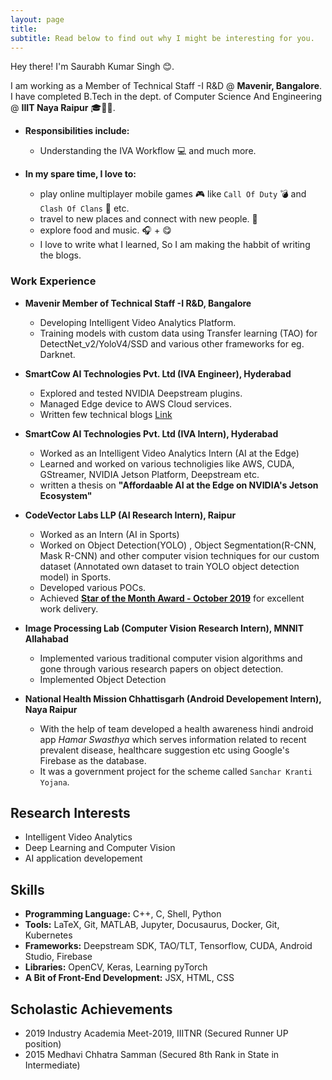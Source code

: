 ```yaml
---
layout: page
title: 
subtitle: Read below to find out why I might be interesting for you.
---
```


Hey there! I'm Saurabh Kumar Singh 😊. 

I am working as a Member of Technical Staff -I R&D @ **Mavenir, Bangalore**.
I have completed B.Tech in the dept. of Computer Science And Engineering @ **IIIT Naya Raipur** 🎓👨‍🎓.    



- **Responsibilities include:**
    - Understanding the IVA Workflow 💻 and much more.

- **In my spare time, I love to:**
    - play online multiplayer mobile games 🎮 like `Call Of Duty` 💣 and `Clash Of Clans` 💎 etc.
    - travel to new places and connect with new people. 🧳
    - explore food and music. 🎧 + 😋
    - I love to write what I learned, So I am making the habbit of writing the blogs.


### Work Experience
- **Mavenir Member of Technical Staff -I R&D, Bangalore**  
    - Developing Intelligent Video Analytics Platform.  
    - Training models with custom data using Transfer learning (TAO) for DetectNet_v2/YoloV4/SSD and various other frameworks for eg. Darknet.

- **SmartCow AI Technologies Pvt. Ltd (IVA Engineer), Hyderabad**  
    - Explored and tested NVIDIA Deepstream plugins.
    - Managed Edge device to AWS Cloud services.
    - Written few technical blogs [Link](https://medium.com/@Smartcow_ai/leveraging-nvidias-nvdsanalytics-plugin-for-entry-exit-people-count-8f2d19217746)

- **SmartCow AI Technologies Pvt. Ltd (IVA Intern), Hyderabad**  
    - Worked as an Intelligent Video Analytics Intern (AI at the Edge)
    - Learned and worked on various technoligies like AWS, CUDA, GStreamer, NVIDIA Jetson Platform, Deepstream etc.
    - written a thesis on **"Affordaable AI at the Edge on NVIDIA's Jetson Ecosystem"**
- **CodeVector Labs LLP (AI Research Intern), Raipur**  
    - Worked as an Intern (AI in Sports)
    - Worked on Object Detection(YOLO) , Object Segmentation(R-CNN, Mask R-CNN) and other computer vision techniques for our custom dataset (Annotated own dataset to train YOLO object detection model) in Sports.
    - Developed various POCs.
    - Achieved **[Star of the Month Award - October 2019](https://www.linkedin.com/posts/codevector-ai-labs_cvlabs-ai-activity-6591922751697707008-xnmb)** for excellent work delivery.
- **Image Processing Lab (Computer Vision Research Intern), MNNIT Allahabad**  
    - Implemented various traditional computer vision algorithms and gone through various research papers on object detection.
    - Implemented Object Detection
- **National Health Mission Chhattisgarh (Android Developement Intern), Naya Raipur**  
    - With the help of team developed a health awareness hindi android app *Hamar Swasthya* which serves information related to recent prevalent
disease, healthcare suggestion etc using Google's Firebase as the database.
    - It was a government project for the scheme called `Sanchar Kranti Yojana`.

## Research Interests
- Intelligent Video Analytics	
- Deep Learning and Computer Vision
- AI application developement



## Skills

* **Programming Language:** C++, C, Shell, Python
* **Tools:** LaTeX, Git, MATLAB, Jupyter, Docusaurus, Docker, Git, Kubernetes
* **Frameworks:** Deepstream SDK, TAO/TLT, Tensorflow, CUDA, Android Studio, Firebase
* **Libraries:** OpenCV, Keras, Learning pyTorch
* **A Bit of Front-End Development:** JSX, HTML, CSS

## Scholastic Achievements
* 2019 Industry Academia Meet-2019, IIITNR (Secured Runner UP position)
* 2015 Medhavi Chhatra Samman (Secured 8th Rank in State in Intermediate)
